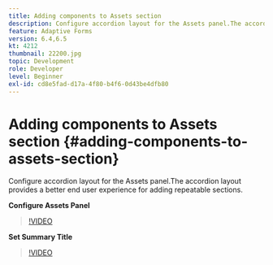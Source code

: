 ```yaml
---
title: Adding components to Assets section
description: Configure accordion layout for the Assets panel.The accordion layout provides a better end user experience for adding repeatable sections.
feature: Adaptive Forms
version: 6.4,6.5
kt: 4212
thumbnail: 22200.jpg
topic: Development
role: Developer
level: Beginner
exl-id: cd8e5fad-d17a-4f80-b4f6-0d43be4dfb80
---
```

# Adding components to Assets section {#adding-components-to-assets-section}

Configure accordion layout for the Assets panel.The accordion layout provides a better end user experience for adding repeatable sections.

**Configure Assets Panel**

>[!VIDEO](https://video.tv.adobe.com/v/22200?quality=12&learn=on)

**Set Summary Title**
>[!VIDEO](https://video.tv.adobe.com/v/28387?quality=12&learn=on)
